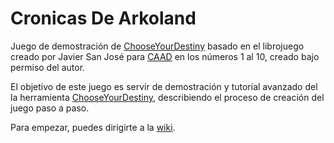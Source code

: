 # Cronicas De Arkoland

Juego de demostración de [ChooseYourDestiny](https://github.com/cronomantic/ChooseYourDestiny) basado en el librojuego creado por Javier San José para [CAAD](https://caad.club/) en los números 1 al 10, creado bajo permiso del autor.

El objetivo de este juego es servir de demostración y tutorial avanzado del la herramienta [ChooseYourDestiny](https://github.com/cronomantic/ChooseYourDestiny), describiendo el proceso de creación del juego paso a paso.

Para empezar, puedes dirigirte a la [wiki](https://github.com/cronomantic/CronicasDeArkaland/wiki).
